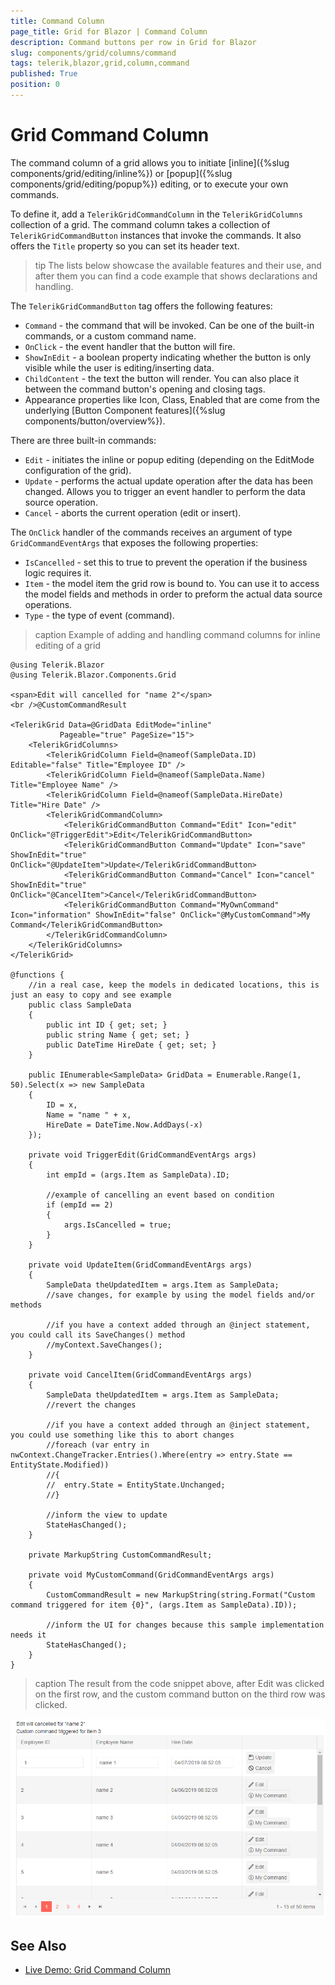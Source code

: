```yaml
---
title: Command Column
page_title: Grid for Blazor | Command Column
description: Command buttons per row in Grid for Blazor
slug: components/grid/columns/command
tags: telerik,blazor,grid,column,command
published: True
position: 0
---
```


# Grid Command Column

The command column of a grid allows you to initiate [inline]({%slug components/grid/editing/inline%}) or [popup]({%slug components/grid/editing/popup%}) editing, or to execute your own commands.

To define it, add a `TelerikGridCommandColumn` in the `TelerikGridColumns` collection of a grid. The command column takes a collection of `TelerikGridCommandButton` instances that invoke the commands. It also offers the `Title` property so you can set its header text.

>tip The lists below showcase the available features and their use, and after them you can find a code example that shows declarations and handling.

The `TelerikGridCommandButton` tag offers the following features:

* `Command` - the command that will be invoked. Can be one of the built-in commands, or a custom command name.
* `OnClick` - the event handler that the button will fire.
* `ShowInEdit` - a boolean property indicating whether the button is only visible while the user is editing/inserting data.
* `ChildContent` - the text the button will render. You can also place it between the command button's opening and closing tags.
* Appearance properties like Icon, Class, Enabled that are come from the underlying [Button Component features]({%slug components/button/overview%}).

There are three built-in commands:

* `Edit` - initiates the inline or popup editing (depending on the EditMode configuration of the grid).
* `Update` - performs the actual update operation after the data has been changed. Allows you to trigger an event handler to perform the data source operation.
* `Cancel` - aborts the current operation (edit or insert).

The `OnClick` handler of the commands receives an argument of type `GridCommandEventArgs` that exposes the following properties:

* `IsCancelled` - set this to true to prevent the operation if the business logic requires it.
* `Item` - the model item the grid row is bound to. You can use it to access the model fields and methods in order to preform the actual data source operations.
* `Type` - the type of event (command).

>caption Example of adding and handling command columns for inline editing of a grid

````CSHTML
@using Telerik.Blazor
@using Telerik.Blazor.Components.Grid

<span>Edit will cancelled for "name 2"</span>
<br />@CustomCommandResult

<TelerikGrid Data=@GridData EditMode="inline"
		   Pageable="true" PageSize="15">
	<TelerikGridColumns>
		<TelerikGridColumn Field=@nameof(SampleData.ID) Editable="false" Title="Employee ID" />
		<TelerikGridColumn Field=@nameof(SampleData.Name) Title="Employee Name" />
		<TelerikGridColumn Field=@nameof(SampleData.HireDate) Title="Hire Date" />
		<TelerikGridCommandColumn>
			<TelerikGridCommandButton Command="Edit" Icon="edit" OnClick="@TriggerEdit">Edit</TelerikGridCommandButton>
			<TelerikGridCommandButton Command="Update" Icon="save" ShowInEdit="true" OnClick="@UpdateItem">Update</TelerikGridCommandButton>
			<TelerikGridCommandButton Command="Cancel" Icon="cancel" ShowInEdit="true" OnClick="@CancelItem">Cancel</TelerikGridCommandButton>
			<TelerikGridCommandButton Command="MyOwnCommand" Icon="information" ShowInEdit="false" OnClick="@MyCustomCommand">My Command</TelerikGridCommandButton>
		</TelerikGridCommandColumn>
	</TelerikGridColumns>
</TelerikGrid>

@functions {
	//in a real case, keep the models in dedicated locations, this is just an easy to copy and see example
	public class SampleData
	{
		public int ID { get; set; }
		public string Name { get; set; }
		public DateTime HireDate { get; set; }
	}

	public IEnumerable<SampleData> GridData = Enumerable.Range(1, 50).Select(x => new SampleData
	{
		ID = x,
		Name = "name " + x,
		HireDate = DateTime.Now.AddDays(-x)
	});

	private void TriggerEdit(GridCommandEventArgs args)
	{
		int empId = (args.Item as SampleData).ID;

		//example of cancelling an event based on condition
		if (empId == 2)
		{
			args.IsCancelled = true;
		}
	}
	
	private void UpdateItem(GridCommandEventArgs args)
	{
		SampleData theUpdatedItem = args.Item as SampleData;
		//save changes, for example by using the model fields and/or methods

		//if you have a context added through an @inject statement, you could call its SaveChanges() method
		//myContext.SaveChanges();
	}
	
	private void CancelItem(GridCommandEventArgs args)
	{
		SampleData theUpdatedItem = args.Item as SampleData;
		//revert the changes

		//if you have a context added through an @inject statement, you could use something like this to abort changes
		//foreach (var entry in nwContext.ChangeTracker.Entries().Where(entry => entry.State == EntityState.Modified))
		//{
		//	entry.State = EntityState.Unchanged;
		//}

		//inform the view to update
		StateHasChanged();
	}
	
	private MarkupString CustomCommandResult;

	private void MyCustomCommand(GridCommandEventArgs args)
	{
		CustomCommandResult = new MarkupString(string.Format("Custom command triggered for item {0}", (args.Item as SampleData).ID));

		//inform the UI for changes because this sample implementation needs it
		StateHasChanged();
	}
}
````

>caption The result from the code snippet above, after Edit was clicked on the first row, and the custom command button on the third row was clicked.

![](images/command-column-result.png)

## See Also

  * [Live Demo: Grid Command Column](https://demos.telerik.com/blazor/grid/inlineediting)